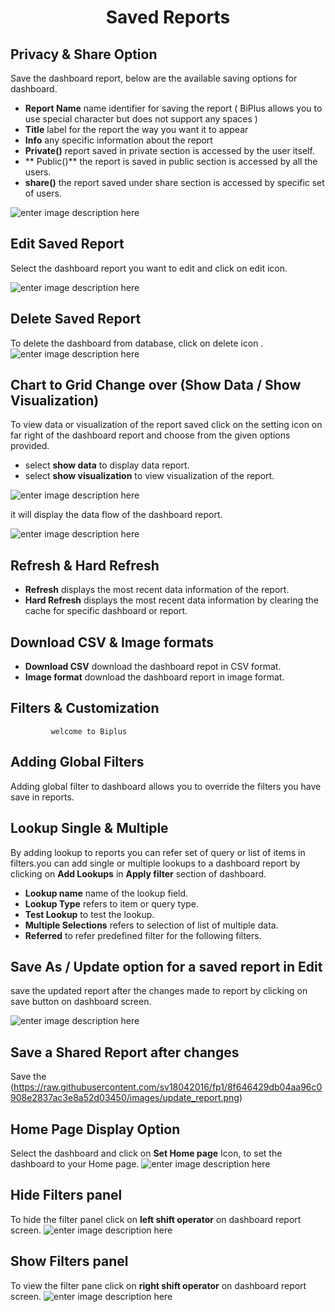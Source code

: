 <center><h1>Saved Reports</h1></center>

## Privacy & Share Option

Save the dashboard report, below are the available saving options for dashboard.

- **Report Name** name identifier for saving the report ( BiPlus allows you to use special character but does not  support any spaces )
- **Title**  label for the report the way you want it to appear
- **Info** any specific information about the report
- **Private()** report saved in private section is accessed by the user itself.
- ** Public()** the report is saved in public section is accessed by all the users.
-  **share()** the report saved under share section is accessed by specific set of users.

![enter image description here](https://raw.githubusercontent.com/sv18042016/fp1/73ed5f5e02b1219a0de22fe51ec38b5c11bfd9ed/images/saved_report.png)

## Edit Saved Report

Select the dashboard report you want to edit and click on edit icon.

![enter image description here](https://raw.githubusercontent.com/sv18042016/fp1/57a42a8d038698acf71f644dde9c012b191c2e75/images/edit_dash_rep.png)

## Delete Saved Report

To delete the dashboard from database, click on delete icon .
![enter image description here](https://raw.githubusercontent.com/sv18042016/fp1/68d855529345a5d0240aeb2d690ba98c80f0ade3/images/del_dash.png)

## Chart to Grid Change over (Show Data / Show Visualization)

To view data or visualization of the report saved click on the setting icon on far right of the dashboard report and choose  from the given options provided. 
- select **show data** to display data report.
-  select **show visualization** to view visualization of the report.

![enter image description here](https://raw.githubusercontent.com/sv18042016/fp1/b669cba912831971eb357451a6076136dca8d1bb/images/show_data.png)

it will display the data flow of the dashboard report.

![enter image description here](https://raw.githubusercontent.com/sv18042016/fp1/75dc8e17122b93eba5d8cb82ae8a5c8fa0b4f72f/images/show_visu.png)

## Refresh & Hard Refresh

- **Refresh** displays the most recent data information of the report.
- **Hard Refresh**  displays the most recent data information by clearing the cache for specific dashboard or report.

## Download CSV & Image formats

- **Download CSV** download the dashboard repot in CSV format.
- **Image format** download the dashboard report in image format.

## Filters & Customization

             welcome to Biplus

## Adding Global Filters
Adding global filter to dashboard allows you to override the filters you have save in reports.

## Lookup Single & Multiple
 
 By adding lookup to reports you can refer set of query or list of items in filters.you can add single or multiple lookups to a dashboard report by clicking on **Add Lookups** in **Apply filter** section of dashboard.
 
- **Lookup name** name of the lookup field.
- **Lookup Type**  refers to item or query type.
- **Test Lookup** to test the lookup. 
- **Multiple Selections** refers to selection of list of multiple data.
- **Referred** to refer predefined filter for the following filters.

## Save As / Update option for a saved report in Edit

save the updated report after the changes made to report by clicking on save button on dashboard screen.

![enter image description here](https://raw.githubusercontent.com/sv18042016/fp1/8f646429db04aa96c0908e2837ac3e8a52d03450/images/update_report.png)
## Save a Shared Report after changes
Save the 
(https://raw.githubusercontent.com/sv18042016/fp1/8f646429db04aa96c0908e2837ac3e8a52d03450/images/update_report.png)

## Home Page Display Option
Select the dashboard and click on **Set Home page** Icon, to set the dashboard to your Home page.
![enter image description here](https://raw.githubusercontent.com/sv18042016/fp1/319f0be4611343c3f7cc7ed6d86e60cede6c0e1a/images/dash_home.png)

## Hide Filters panel
To hide the filter panel click on **left shift operator** on dashboard report screen.
![enter image description here](https://raw.githubusercontent.com/sv18042016/fp1/1d2f5f99ff0adb44cf4f29fad6293c953095b169/images/hide_filter.png) 

## Show Filters panel

   To view the filter pane click on **right shift operator** on dashboard report screen.
   ![enter image description here](https://raw.githubusercontent.com/sv18042016/fp1/74742e26a25f759329de154c34ffce2a239cd5fb/images/show_filter.png)
<!--stackedit_data:
eyJoaXN0b3J5IjpbLTE1NjM3MjI3NDddfQ==
-->